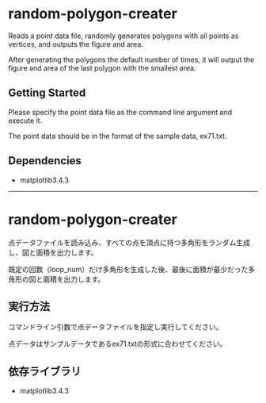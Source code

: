 # random-polygon-creater

Reads a point data file, randomly generates polygons with all points as vertices, and outputs the figure and area.

After generating the polygons the default number of times, it will output the figure and area of the last polygon with the smallest area.

## Getting Started

Please specify the point data file as the command line argument and execute it.

The point data should be in the format of the sample data, ex71.txt.

## Dependencies

* matplotlib3.4.3

---

# random-polygon-creater

点データファイルを読み込み、すべての点を頂点に持つ多角形をランダム生成し、図と面積を出力します。

既定の回数（loop_num）だけ多角形を生成した後、最後に面積が最少だった多角形の図と面積を出力します。

## 実行方法

コマンドライン引数で点データファイルを指定し実行してください。

点データはサンプルデータであるex71.txtの形式に合わせてください。

## 依存ライブラリ

* matplotlib3.4.3
